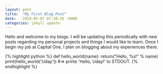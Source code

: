 ```yaml
---
layout: post
title:  "My First Blog Post"
date:   2019-05-07 01:38:26 -0400
categories: jekyll update
---
```

Hello and welcome to my blogs. I will be updating this periodically with new posts regarding my personal projects and things I would like to learn. Once I begin my job at Capital One, I plan on blogging about my experiences there. 

{% highlight python %}
def hello_world(name):
    return("Hello, %s!" % name)
print(hello_world('Uday'))
#=> prints 'Hello, Uday!' to STDOUT.
{% endhighlight %}